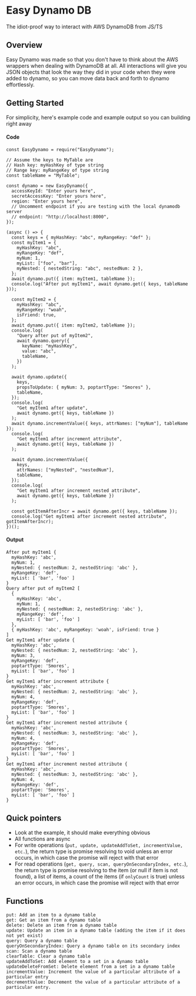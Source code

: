 # Easy Dynamo DB

The idiot-proof way to interact with AWS DynamoDB from JS/TS

## Overview

Easy Dynamo was made so that you don't have to think about the AWS wrappers when
dealing with DynamoDB at all. All interactions will give you JSON
objects that look the way they did in your code when they were added to dynamo,
so you can move data back and forth to dynamo effortlessly.

## Getting Started

For simplicity, here's example code and example output so you can
building right away

#### Code

```
const EasyDynamo = require("EasyDynamo");

// Assume the keys to MyTable are
// Hash key: myHashKey of type string
// Range key: myRangeKey of type string
const tableName = "MyTable";

const dynamo = new EasyDynamo({
  accessKeyId: "Enter yours here",
  secretAccessKey: "Enter yours here",
  region: "Enter yours here",
  // Uncomment endpoint if you are testing with the local dynamodb server
  // endpoint: "http://localhost:8000",
});

(async () => {
  const keys = { myHashKey: "abc", myRangeKey: "def" };
  const myItem1 = {
    myHashKey: "abc",
    myRangeKey: "def",
    myNum: 1,
    myList: ["foo", "bar"],
    myNested: { nestedString: "abc", nestedNum: 2 },
  };
  await dynamo.put({ item: myItem1, tableName });
  console.log("After put myItem1", await dynamo.get({ keys, tableName }));

  const myItem2 = {
    myHashKey: "abc",
    myRangeKey: "woah",
    isFriend: true,
  };
  await dynamo.put({ item: myItem2, tableName });
  console.log(
    "Query after put of myItem2",
    await dynamo.query({
      keyName: "myHashKey",
      value: "abc",
      tableName,
    })
  );

  await dynamo.update({
    keys,
    propsToUpdate: { myNum: 3, poptartType: "Smores" },
    tableName,
  });
  console.log(
    "Get myItem1 after update",
    await dynamo.get({ keys, tableName })
  );
  await dynamo.incrementValue({ keys, attrNames: ["myNum"], tableName });
  console.log(
    "Get myItem1 after increment attribute",
    await dynamo.get({ keys, tableName })
  );

  await dynamo.incrementValue({
    keys,
    attrNames: ["myNested", "nestedNum"],
    tableName,
  });
  console.log(
    "Get myItem1 after increment nested attribute",
    await dynamo.get({ keys, tableName })
  );

  const gotItemAfterIncr = await dynamo.get({ keys, tableName });
  console.log("Get myItem1 after increment nested attribute", gotItemAfterIncr);
})();
```

#### Output

```
After put myItem1 {
  myHashKey: 'abc',
  myNum: 1,
  myNested: { nestedNum: 2, nestedString: 'abc' },
  myRangeKey: 'def',
  myList: [ 'bar', 'foo' ]
}
Query after put of myItem2 [
  {
    myHashKey: 'abc',
    myNum: 1,
    myNested: { nestedNum: 2, nestedString: 'abc' },
    myRangeKey: 'def',
    myList: [ 'bar', 'foo' ]
  },
  { myHashKey: 'abc', myRangeKey: 'woah', isFriend: true }
]
Get myItem1 after update {
  myHashKey: 'abc',
  myNested: { nestedNum: 2, nestedString: 'abc' },
  myNum: 3,
  myRangeKey: 'def',
  poptartType: 'Smores',
  myList: [ 'bar', 'foo' ]
}
Get myItem1 after increment attribute {
  myHashKey: 'abc',
  myNested: { nestedNum: 2, nestedString: 'abc' },
  myNum: 4,
  myRangeKey: 'def',
  poptartType: 'Smores',
  myList: [ 'bar', 'foo' ]
}
Get myItem1 after increment nested attribute {
  myHashKey: 'abc',
  myNested: { nestedNum: 3, nestedString: 'abc' },
  myNum: 4,
  myRangeKey: 'def',
  poptartType: 'Smores',
  myList: [ 'bar', 'foo' ]
}
Get myItem1 after increment nested attribute {
  myHashKey: 'abc',
  myNested: { nestedNum: 3, nestedString: 'abc' },
  myNum: 4,
  myRangeKey: 'def',
  poptartType: 'Smores',
  myList: [ 'bar', 'foo' ]
}
```

## Quick pointers

- Look at the example, it should make everything obvious
- All functions are async
- For write operations (`put, update, updateAddToSet, incrementValue, etc.`), the return type is promise resolving to void unless an error occurs, in which case
  the promise will reject with that error
- For read operations (`get, query, scan, queryOnSecondaryIndex, etc.`), the return type is promise resolving to the item
  (or null if item is not found), a list of items, a count of the items (if `onlyCount` is true) unless an error occurs, in which case the promise will reject with that error

## Functions

```
put: Add an item to a dynamo table
get: Get an item from a dynamo table
delete: Delete an item from a dynamo table
update: Update an item in a dynamo table (adding the item if it does not yet exist)
query: Query a dynamo table
queryOnSecondaryIndex: Query a dynamo table on its secondary index
scan: Scan a dynamo table
clearTable: Clear a dynamo table
updateAddToSet: Add element to a set in a dynamo table
updateDeleteFromSet: Delete element from a set in a dynamo table
incrementValue: Increment the value of a particular attribute of a particular entry
decrementValue: Decrement the value of a particular attribute of a particular entry.
```
